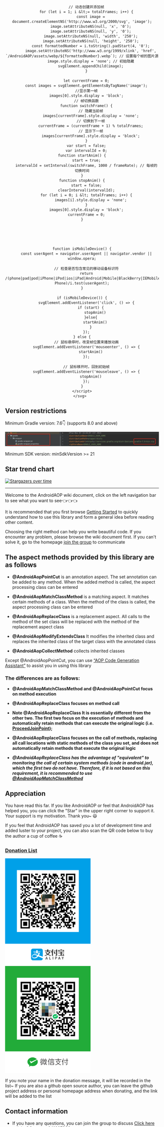 
<div style="text-align: center;">
    <svg width="250" height="250" xmlns="http://www.w3.org/2000/svg" id="svgAnimation">
    <script>
        const totalFrames = 315; // 总帧数
        const frameRate = 30;    // 帧率 (每秒帧数)
        const svgElement = document.getElementById('svgAnimation');

        // 动态创建并添加帧
        for (let i = 1; i &lt;= totalFrames; i++) {
            const image = document.createElementNS('http://www.w3.org/2000/svg', 'image');
            image.setAttributeNS(null, 'x', '0');
            image.setAttributeNS(null, 'y', '0');
            image.setAttributeNS(null, 'width', '250');
            image.setAttributeNS(null, 'height', '250');
            const formattedNumber = i.toString().padStart(4, '0');
            image.setAttributeNS('http://www.w3.org/1999/xlink', 'href', `/AndroidAOP/assets/webp/${formattedNumber}.webp`); // 设置每个帧的图片源
            image.style.display = 'none'; // 初始隐藏
            svgElement.appendChild(image);
        }
    
        let currentFrame = 0;
        const images = svgElement.getElementsByTagName('image');
        //显示第一帧
        images[0].style.display = 'block';
        // 帧切换函数
        function switchFrame() {
            // 隐藏当前帧
            images[currentFrame].style.display = 'none';
            // 切换到下一帧
            currentFrame = (currentFrame + 1) % totalFrames;
            // 显示下一帧
            images[currentFrame].style.display = 'block';
        }
        var start = false;
        var intervalId = 0;
    function startAnim() {
        start = true;
        intervalId = setInterval(switchFrame, 1000 / frameRate); // 每帧的切换时间
    }
    function stopAnim() {
        start = false;
        clearInterval(intervalId);
        for (let i = 0; i &lt; totalFrames; i++) {
            images[i].style.display = 'none';
        }
        images[0].style.display = 'block';
        currentFrame = 0;
    }





    function isMobileDevice() {
        const userAgent = navigator.userAgent || navigator.vendor || window.opera;

        // 检查是否包含常见的移动设备标识符
        return /(phone|pad|pod|iPhone|iPod|ios|iPad|Android|Mobile|BlackBerry|IEMobile|MQQBrowser|JUC|Fennec|wOSBrowser|BrowserNG|WebOS|Symbian|Windows Phone)/i.test(userAgent);
    }

    if (isMobileDevice()) {
        svgElement.addEventListener('click', () => {
            if (start) {
                stopAnim()
            }else{
                startAnim()
            }
        });
    } else {
        // 鼠标悬停时，改变帧位置来播放动画
        svgElement.addEventListener('mouseenter', () => {
            startAnim()
        });

        // 鼠标移开时，回到初始帧
        svgElement.addEventListener('mouseleave', () => {
            stopAnim()
        });
    }
    </script>
    </svg>  
</div>

## Version restrictions

Minimum Gradle version: 7.6👇 (supports 8.0 and above)

<img src="screenshot/gradle_version.png" alt="show" />

Minimum SDK version: minSdkVersion >= 21

## Star trend chart

[![Stargazers over time](https://starchart.cc/FlyJingFish/AndroidAOP.svg?variant=adaptive)](https://starchart.cc/FlyJingFish/AndroidAOP)

---

Welcome to the AndroidAOP wiki document, click on the left navigation bar to see what you want to see👈👈👈

It is recommended that you first browse [Getting Started](/AndroidAOP/getting_started/#custom-aspects) to quickly understand how to use this library and form a general idea before reading other content.

Choosing the right method can help you write beautiful code. If you encounter any problem, please browse the wiki document first. If you can't solve it, go to the homepage [join the group](#contact-information) to communicate

## The aspect methods provided by this library are as follows

- **@AndroidAopPointCut** is an annotation aspect. The set annotation can be added to any method. When the added method is called, the aspect processing class can be entered

- **@AndroidAopMatchClassMethod** is a matching aspect. It matches certain methods of a class. When the method of the class is called, the aspect processing class can be entered

- **@AndroidAopReplaceClass** is a replacement aspect. All calls to the method of the set class will be replaced with the method of the replacement aspect class

- **@AndroidAopModifyExtendsClass** It modifies the inherited class and replaces the inherited class of the target class with the annotated class
- **@AndroidAopCollectMethod** collects inherited classes

Except @AndroidAopPointCut, you can use [“AOP Code Generation Assistant”](https://flyjingfish.github.io/AndroidAOP/AOP_Helper/) to assist you in using this library

### The differences are as follows:
- **@AndroidAopMatchClassMethod and @AndroidAopPointCut focus on method execution**

- **@AndroidAopReplaceClass focuses on method call**

- **Note @AndroidAopReplaceClass It is essentially different from the other two. The first two focus on the execution of methods and automatically retain methods that can execute the original logic (i.e. [ProceedJoinPoint](https://flyjingfish.github.io/AndroidAOP/ProceedJoinPoint/));**

- **@AndroidAopReplaceClass focuses on the call of methods, replacing all call locations with static methods of the class you set, and does not automatically retain methods that execute the original logic**

- **_@AndroidAopReplaceClass has the advantage of "equivalent" to monitoring the call of certain system methods (code in android.jar), which the first two do not have. Therefore, if it is not based on this requirement, it is recommended to use [@AndroidAopMatchClassMethod](https://flyjingfish.github.io/AndroidAOP/AndroidAopMatchClassMethod/)_**


## Appreciation

You have read this far. If you like AndroidAOP or feel that AndroidAOP has helped you, you can click the "Star" in the upper right corner to support it. Your support is my motivation. Thank you~ 😃

If you feel that AndroidAOP has saved you a lot of development time and added luster to your project, you can also scan the QR code below to buy the author a cup of coffee ☕

### [Donation List](/AndroidAOP/zh/give_list)

<div>
<img src="screenshot/IMG_4075.PNG" width="280" height="350">
<img src="screenshot/IMG_4076.JPG" width="280" height="350">
</div>

If you note your name in the donation message, it will be recorded in the list~ If you are also a github open source author, you can leave the github project address or personal homepage address when donating, and the link will be added to the list

## Contact information

* If you have any questions, you can join the group to discuss [Click here to join QQ group: 641697838](https://qm.qq.com/cgi-bin/qm/qr?k=w2qDbv_5bpLl0lO0qjXxijl3JHCQgtXx&jump_from=webapi&authKey=Q6/YB+7q9BvOGbYv1qXZGAZLigsfwaBxDC8kz03/5Pwy7018XunUcHoC11kVLqCb)

<img src="screenshot/qq.png" width="220"/>
